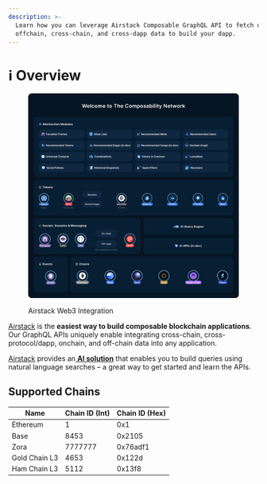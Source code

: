 ```yaml
---
description: >-
  Learn how you can leverage Airstack Composable GraphQL API to fetch onchain,
  offchain, cross-chain, and cross-dapp data to build your dapp.
---
```


# ℹ️ Overview

<figure><img src="../.gitbook/assets/Welcome to The Composability Network-min 2.png" alt=""><figcaption><p>Airstack Web3 Integration</p></figcaption></figure>

[Airstack](https://airstack.xyz/) is the **easiest way to build composable blockchain applications**. Our GraphQL APIs uniquely enable integrating cross-chain, cross-protocol/dapp, onchain, and off-chain data into any application.

[Airstack](https://airstack.xyz/) provides an[ **AI solution**](https://github.com/Airstack-xyz/docs/blob/a33fad74637aed550df371ffce31de661a68cba4/get-started/airstack-ai.md) that enables you to build queries using natural language searches – a great way to get started and learn the APIs.

## Supported Chains

| Name          | Chain ID (Int) | Chain ID (Hex) |
| ------------- | -------------- | -------------- |
| Ethereum      | 1              | 0x1            |
| Base          | 8453           | 0x2105         |
| Zora          | 7777777        | 0x76adf1       |
| Gold Chain L3 | 4653           | 0x122d         |
| Ham Chain L3  | 5112           | 0x13f8         |
